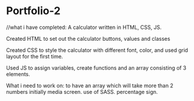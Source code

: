 # Portfolio-2

//what i have completed: 
A calculator written in HTML, CSS, JS. 

Created HTML to set out the calculator buttons, values and classes

Created CSS to style the calculator with different font, color, and
used grid layout for the first time. 

Used JS to assign variables, create functions and an array consisting of 3 elements.

What i need to work on:
to have an array which will take more than 2 numbers initially
media screen.
use of SASS.
percentage sign.